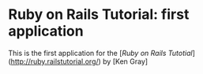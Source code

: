 # Ruby on Rails Tutorial: first application

This is the first application for the
[*Ruby on Rails Tutotial*] (http://ruby.railstutorial.org/)
by [Ken Gray]